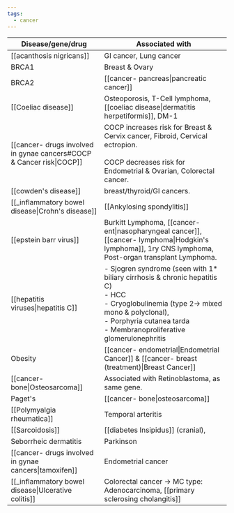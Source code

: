 ```yaml
---
tags:
  - cancer
---
```


| Disease/gene/drug                                                    | Associated with                                                                                                                                                                                                         |
| -------------------------------------------------------------------- | ----------------------------------------------------------------------------------------------------------------------------------------------------------------------------------------------------------------------- |
| [[acanthosis nigricans]]                                             | GI cancer, Lung cancer                                                                                                                                                                                                  |
| BRCA1                                                                | Breast & Ovary                                                                                                                                                                                                          |
| BRCA2                                                                | [[cancer- pancreas\|pancreatic cancer]]                                                                                                                                                                                 |
| [[Coeliac disease]]                                                  | Osteoporosis, T-Cell lymphoma, [[coeliac disease\|dermatitis herpetiformis]], DM-1                                                                                                                                      |
| [[cancer- drugs involved in gynae cancers#COCP & Cancer risk\|COCP]] | COCP increases risk for Breast & Cervix cancer, Fibroid, Cervical ectropion.<br><br>COCP decreases risk for Endometrial & Ovarian, Colorectal cancer.                                                                   |
| [[cowden's disease]]                                                 | breast/thyroid/GI cancers.                                                                                                                                                                                              |
| [[_inflammatory bowel disease\|Crohn's disease]]                      | [[Ankylosing spondylitis]]                                                                                                                                                                                              |
| [[epstein barr virus]]                                               | Burkitt Lymphoma, [[cancer- ent\|nasopharyngeal cancer]], [[cancer- lymphoma\|Hodgkin's lymphoma]], 1ry CNS lymphoma, Post-organ transplant Lymphoma.                                                                   |
| [[hepatitis viruses\|hepatitis C]]                                   | - Sjogren syndrome (seen with 1* biliary cirrhosis & chronic hepatitis C)<br>- HCC<br>- Cryoglobulinemia (type 2-> mixed mono & polyclonal),<br>- Porphyria cutanea tarda<br>- Membranoproliferative glomerulonephritis |
| Obesity                                                              | [[cancer- endometrial\|Endometrial Cancer]] & [[cancer- breast (treatment)\|Breast Cancer]]                                                                                                                             |
| [[cancer- bone\|Osteosarcoma]]                                       | Associated with Retinoblastoma, as same gene.                                                                                                                                                                           |
| Paget's                                                              | [[cancer- bone\|osteosarcoma]]                                                                                                                                                                                          |
| [[Polymyalgia rheumatica]]                                           | Temporal arteritis                                                                                                                                                                                                      |
| [[Sarcoidosis]]                                                      | [[diabetes Insipidus]] (cranial),                                                                                                                                                                                       |
| Seborrheic dermatitis                                                | Parkinson                                                                                                                                                                                                               |
| [[cancer- drugs involved in gynae cancers\|tamoxifen]]               | Endometrial cancer                                                                                                                                                                                                      |
| [[_inflammatory bowel disease\|Ulcerative colitis]]                   | Colorectal cancer -> MC type: Adenocarcinoma, [[primary sclerosing cholangitis]]                                                                                                                                        |
